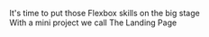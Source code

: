 It's time to put those Flexbox skills on the big stage
<br>With a mini project we call The Landing Page
